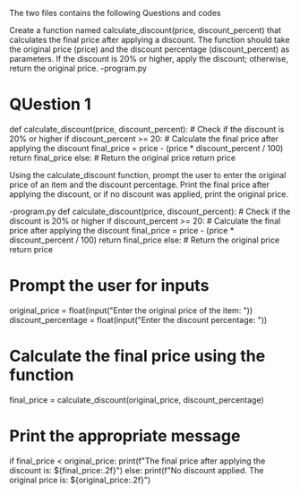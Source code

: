 The two  files contains the following Questions and codes

Create a function named calculate_discount(price, discount_percent) that calculates the final price after applying a discount. The function should take the original price (price) and the discount percentage (discount_percent) as parameters. If the discount is 20% or higher, apply the discount; otherwise, return the original price.
-program.py
# QUestion 1

def calculate_discount(price, discount_percent):
    # Check if the discount is 20% or higher
    if discount_percent >= 20:
        # Calculate the final price after applying the discount
        final_price = price - (price * discount_percent / 100)
        return final_price
    else:
        # Return the original price
        return price


Using the calculate_discount function, prompt the user to enter the original price of an item and the discount percentage. Print the final price after applying the discount, or if no discount was applied, print the original price.

-program.py
def calculate_discount(price, discount_percent):
    # Check if the discount is 20% or higher
    if discount_percent >= 20:
        # Calculate the final price after applying the discount
        final_price = price - (price * discount_percent / 100)
        return final_price
    else:
        # Return the original price
        return price

# Prompt the user for inputs
original_price = float(input("Enter the original price of the item: "))
discount_percentage = float(input("Enter the discount percentage: "))

# Calculate the final price using the function
final_price = calculate_discount(original_price, discount_percentage)

# Print the appropriate message
if final_price < original_price:
    print(f"The final price after applying the discount is: ${final_price:.2f}")
else:
    print(f"No discount applied. The original price is: ${original_price:.2f}")
